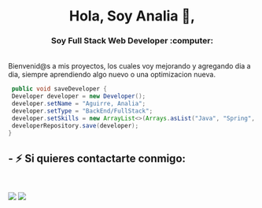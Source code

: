 <h1 align="center">Hola, Soy Analia 👋,</h1>
<h3 align="center">Soy Full Stack Web Developer :computer:</h3>

<br>
Bienvenid@s a mis proyectos, los cuales voy mejorando y agregando dia a dia, siempre aprendiendo algo nuevo o una optimizacion nueva.

```java
 public void saveDeveloper {
 Developer developer = new Developer();
 developer.setName = "Aguirre, Analia";
 developer.setType = "BackEnd/FullStack";
 developer.setSkills = new ArrayList<>(Arrays.asList("Java", "Spring", "MySql", "MVC", "SCRUM", "GitHub", "Maven", "Bootstrap", "Hibernate", "JDBC/JPA", "Thymeleaf"));
 developerRepository.save(developer);
}
```

<h2>- ⚡ Si quieres contactarte conmigo:</h2><br>

  <a href = "mailto:aguirreanalia.dev@gmail.com"><img src="https://img.shields.io/badge/-Gmail-%23333?style=for-the-badge&logo=gmail&logoColor=white" target="_blank"></a>
  <a href="https://www.linkedin.com/in/analiaaguirre" target="_blank"><img src="https://img.shields.io/badge/-LinkedIn-%230077B5?style=for-the-badge&logo=linkedin&logoColor=white" target="_blank"></a> 
